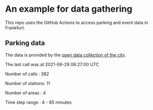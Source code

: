 # An example for data gathering

This repo uses the GitHub Actions to access parking and event data in Frankfurt.

## Parking data
The data is provided by the [open data collection of the city](https://www.offenedaten.frankfurt.de/).

The last call was at 2021-06-29 06:27:00 UTC

Number of calls   : 382

Number of stations:  11

Number of areas   :   4

Time step range   :   4 -  85 minutes

